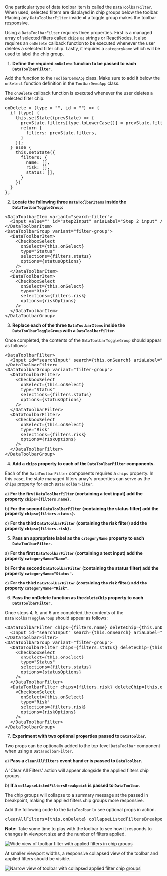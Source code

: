 One particular type of data toolbar item is called the `DataToolbarFilter`. When used, selected filters are displayed in chip groups below the toolbar. Placing any `DataToolbarFilter` inside of a toggle group makes the toolbar responsive.

Using a `DataToolbarFilter` requires three properties. First is a managed array of selected filters called `chips` as strings or ReactNodes. It also requires an `onDelete` callback function to be executed whenever the user deletes a selected filter chip. Lastly, it requires a `categoryName` which will be used to label the chip group.

1) <strong>Define the required `onDelete` function to be passed to each `DataToolbarFilter`.</strong>

Add the function to the `ToolbarDemoApp` class. Make sure to add it below the `onSelect` function definition in the `ToolbarDemoApp` class.

The `onDelete` callback function is executed whenever the user deletes a selected filter chip.

<pre class="file" data-target="clipboard">
onDelete = (type = &quot;&quot;, id = &quot;&quot;) =&gt; {
  if (type) {
    this.setState((prevState) =&gt; {
      prevState.filters[type.toLowerCase()] = prevState.filters[type.toLowerCase()].filter(s =&gt; s !== id);
      return {
        filters: prevState.filters,
      }
    });
  } else {
    this.setState({
      filters: {
        name: [],
        risk: [],
        status: [],
      }
    })
  }
};
</pre>

2) <strong>Locate the following three `DataToolbarItems` inside the `DataToolbarToggleGroup`:</strong>

<pre class="file">
&lt;DataToolbarItem variant=&quot;search-filter&quot;&gt;
  &lt;Input value=&quot;&quot; id=&quot;step2Input&quot; ariaLabel=&quot;Step 2 input&quot; /&gt;
&lt;/DataToolbarItem&gt;
&lt;DataToolbarGroup variant=&quot;filter-group&quot;&gt;
  &lt;DataToolbarItem&gt;
    &lt;CheckboxSelect
      onSelect={this.onSelect}
      type=&quot;Status&quot;
      selections={filters.status}
      options={statusOptions}
    /&gt;
  &lt;/DataToolbarItem&gt;
  &lt;DataToolbarItem&gt;
    &lt;CheckboxSelect
      onSelect={this.onSelect}
      type=&quot;Risk&quot;
      selections={filters.risk}
      options={riskOptions}
    /&gt;
  &lt;/DataToolbarItem&gt;
&lt;/DataToolbarGroup&gt;
</pre>

3) <strong>Replace each of the three `DataToolbarItems` inside the `DataToolbarToggleGroup` with a `DataToolbarFilter`.</strong>

Once completed, the contents of the `DataToolbarToggleGroup` should appear as follows:

<pre class="file">
&lt;DataToolbarFilter&gt;
  &lt;Input id=&quot;searchInput&quot; search={this.onSearch} ariaLabel=&quot;Search input&quot; /&gt;
&lt;/DataToolbarFilter&gt;
&lt;DataToolbarGroup variant=&quot;filter-group&quot;&gt;
  &lt;DataToolbarFilter&gt;
    &lt;CheckboxSelect
      onSelect={this.onSelect}
      type=&quot;Status&quot;
      selections={filters.status}
      options={statusOptions}
    /&gt;
  &lt;/DataToolbarFilter&gt;
  &lt;DataToolbarFilter&gt;
    &lt;CheckboxSelect
      onSelect={this.onSelect}
      type=&quot;Risk&quot;
      selections={filters.risk}
      options={riskOptions}
    /&gt;
  &lt;/DataToolbarFilter&gt;
&lt;/DataToolbarGroup&gt;
</pre>

4) <strong>Add a `chips` property to each of the `DataToolbarFilter` components.</strong>

Each of the `DataToolbarFilter` components requires a `chips` property. In this case, the state managed filters array's properties can serve as the `chips` property for each `DataToolbarFilter`. 

a) <strong>For the first `DataToolbarFilter` (containing a text input) add the property `chips={filters.name}`.</strong>

b) <strong>For the second `DataToolbarFilter` (containing the status filter) add the property `chips={filters.status}`.</strong>

c) <strong>For the third `DataToolbarFilter` (containing the risk filter) add the property `chips={filters.risk}`.</strong>

5) <strong>Pass an appropriate label as the `categoryName` property to each `DataToolbarFilter`.</strong>

a) <strong>For the first `DataToolbarFilter` (containing a text input) add the property `categoryName="Name"`.</strong>

b) <strong>For the second `DataToolbarFilter` (containing the status filter) add the property `categoryName="Status"`.</strong>

c) <strong>For the third `DataToolbarFilter` (containing the risk filter) add the property `categoryName="Risk"`.</strong>

6) <strong>Pass the onDelete function as the `deleteChip` property to each `DataToolbarFilter`.</strong>

Once steps 4, 5, and 6 are completed, the contents of the `DataToolbarToggleGroup` should appear as follows:

<pre class="file">
&lt;DataToolbarFilter chips={filters.name} deleteChip={this.onDelete} categoryName=&quot;Name&quot;&gt;
  &lt;Input id=&quot;searchInput&quot; search={this.onSearch} ariaLabel=&quot;Search input&quot; /&gt;
&lt;/DataToolbarFilter&gt;
&lt;DataToolbarGroup variant=&quot;filter-group&quot;&gt;
  &lt;DataToolbarFilter chips={filters.status} deleteChip={this.onDelete} categoryName=&quot;Status&quot;&gt;
    &lt;CheckboxSelect
      onSelect={this.onSelect}
      type=&quot;Status&quot;
      selections={filters.status}
      options={statusOptions}
    /&gt;
  &lt;/DataToolbarFilter&gt;
  &lt;DataToolbarFilter chips={filters.risk} deleteChip={this.onDelete} categoryName=&quot;Risk&quot;&gt;
    &lt;CheckboxSelect
      onSelect={this.onSelect}
      type=&quot;Risk&quot;
      selections={filters.risk}
      options={riskOptions}
    /&gt;
  &lt;/DataToolbarFilter&gt;
&lt;/DataToolbarGroup&gt;
</pre>

7) <strong>Experiment with two optional properties passed to `DataToolbar`.</strong>

Two props can be optionally added to the top-level `DataToolbar` component when using a `DataToolbarFilter`.

a) <strong>Pass a `clearAllFilters` event handler is passed to `DataToolbar`.</strong>

A 'Clear All Filters' action will appear alongside the applied filters chip groups.

b) <strong>If a `collapseListedFiltersBreakpoint` is passed to `DataToolbar`.</strong>

The chip groups will collapse to a summary message at the passed in breakpoint, making the applied filters chip groups more responsive.

Add the following code to the `DataToolbar` to see optional props in action.

<pre class="file" data-target="clipboard">
clearAllFilters={this.onDelete} collapseListedFiltersBreakpoint=&quot;xl&quot;
</pre>

<strong> Note:</strong> Take some time to play with the toolbar to see how it responds to changes in viewport size and the number of filters applied.

<img src="toolbar-filter/assets/wide-view-with-chip-groups.png" alt="Wide view of toolbar filter with applied filters in chip groups" style="box-shadow: rgba(3, 3, 3, 0.2) 0px 1.25px 2.5px 0px;" />

At smaller viewport widths, a responsive collapsed view of the toolbar and applied filters should be visible.

<img src="toolbar-filter/assets/narrow-view-with-chip-groups.png" alt="Narrow view of toolbar with collapsed applied filter chip groups" style="box-shadow: rgba(3, 3, 3, 0.2) 0px 1.25px 2.5px 0px;" />
